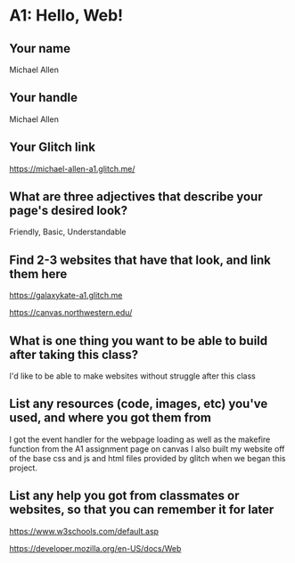 # A1: Hello, Web!

## Your name

Michael Allen

## Your handle

Michael Allen

## Your Glitch link

https://michael-allen-a1.glitch.me/

## What are three adjectives that describe your page's desired look?

Friendly, Basic, Understandable

## Find 2-3 websites that have that look, and link them here

https://galaxykate-a1.glitch.me

https://canvas.northwestern.edu/

## What is one thing you want to be able to build after taking this class?

I'd like to be able to make websites without struggle after this class

## List any resources (code, images, etc) you've used, and where you got them from

I got the event handler for the webpage loading as well as the makefire function from the A1 assignment page on canvas
I also built my website off of the base css and js and html files provided by glitch when we began this project.

## List any help you got from classmates or websites, so that you can remember it for later

https://www.w3schools.com/default.asp

https://developer.mozilla.org/en-US/docs/Web
